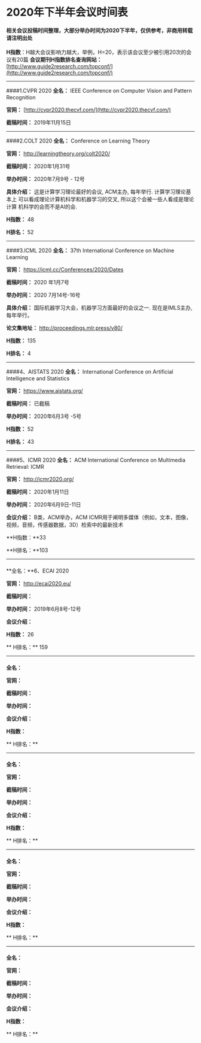 # 2020年下半年会议时间表 
#### 相关会议投稿时间整理，大部分举办时间为2020下半年，仅供参考，非商用转载请注明出处

**H指数**：H越大会议影响力越大，举例，H=20，表示该会议至少被引用20次的会议有20篇
**会议期刊H指数排名查询网站：**[http://www.guide2research.com/topconf/](http://www.guide2research.com/topconf/)
*********************************

####1.CVPR 2020
**全名：** IEEE Conference on Computer Vision and Pattern Recognition

**官网：**  [http://cvpr2020.thecvf.com/](http://cvpr2020.thecvf.com/)

**截稿时间：** 2019年11月15日

*********************************

####2.COLT 2020
**全名：**  Conference on Learning Theory

**官网：** http://learningtheory.org/colt2020/

**截稿时间：** 2020年1月31号

**举办时间：** 2020年7月9号 - 12号

**具体介绍：**  这是计算学习理论最好的会议, ACM主办, 每年举行. 计算学习理论基本上
可以看成理论计算机科学和机器学习的交叉, 所以这个会被一些人看成是理论计算
机科学的会而不是AI的会.

**H指数：** 48

**H排名：** 52
*********************************

####3.ICML 2020
**全名：** 37th International Conference on Machine Learning

**官网：** https://icml.cc/Conferences/2020/Dates

**截稿时间：** 2020 年1月7号
 
**举办时间：** 2020 7月14号-16号

**具体介绍：** 国际机器学习大会，机器学习方面最好的会议之一. 现在是IMLS主办, 每年举行。

**论文集地址：** http://proceedings.mlr.press/v80/

**H指数：** 135

**H排名：** 4

*********************************

####4、AISTATS 2020
**全名：** International Conference on Artificial Intelligence and Statistics

**官网：** https://www.aistats.org/

**截稿时间：** 已截稿

**举办时间：** 2020年6月3号 -5号

**H指数：** 52

**H排名：** 43

*********************************

####5、ICMR 2020
**全名：** ACM International Conference on Multimedia Retrieval: ICMR

**官网：** http://icmr2020.org/

**截稿时间：** 2020年1月11日

**举办时间：** 2020年6月9日-11日

**会议介绍：**  B类，ACM举办，ACM ICMR用于阐明多媒体（例如，文本，图像，视频，音频，传感器数据，3D）检索中的最新技术

**H指数：**33

**H排名：**103

*********************************

####
**全名：**6、ECAI 2020

**官网：** http://ecai2020.eu/

**截稿时间：**

**举办时间：** 2019年6月8号-12号

**会议介绍：**

**H指数：** 26

** H排名：** 159

*********************************

####
**全名：**

**官网：**

**截稿时间：**

**举办时间：**

**会议介绍：**

**H指数：**

** H排名：**

*********************************

####
**全名：**

**官网：**

**截稿时间：**

**举办时间：**

**会议介绍：**

**H指数：**

** H排名：**

*********************************

####
**全名：**

**官网：**

**截稿时间：**

**举办时间：**

**会议介绍：**

**H指数：**

** H排名：**

*********************************

####
**全名：**

**官网：**

**截稿时间：**

**举办时间：**

**会议介绍：**

**H指数：**

** H排名：**
